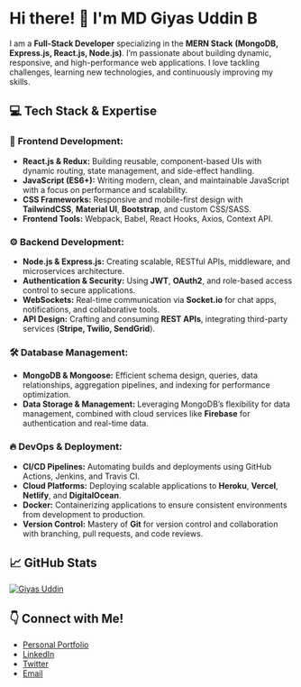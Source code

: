 # Hi there! 👋 I'm MD Giyas Uddin B 

I am a **Full-Stack Developer** specializing in the **MERN Stack** **(MongoDB, Express.js, React.js, Node.js)**. I’m passionate about building dynamic, responsive, and high-performance web applications. I love tackling challenges, learning new technologies, and continuously improving my skills.

## 💻 Tech Stack & Expertise

### 🔧 **Frontend Development:**
- **React.js & Redux:** Building reusable, component-based UIs with dynamic routing, state management, and side-effect handling.
- **JavaScript (ES6+):** Writing modern, clean, and maintainable JavaScript with a focus on performance and scalability.
- **CSS Frameworks:** Responsive and mobile-first design with **TailwindCSS**, **Material UI**, **Bootstrap**, and custom CSS/SASS.
- **Frontend Tools:** Webpack, Babel, React Hooks, Axios, Context API.

### ⚙️ **Backend Development:**
- **Node.js & Express.js:** Creating scalable, RESTful APIs, middleware, and microservices architecture.
- **Authentication & Security:** Using **JWT**, **OAuth2**, and role-based access control to secure applications.
- **WebSockets:** Real-time communication via **Socket.io** for chat apps, notifications, and collaborative tools.
- **API Design:** Crafting and consuming **REST APIs**, integrating third-party services (**Stripe, Twilio, SendGrid**).

### 🛠 **Database Management:**
- **MongoDB & Mongoose:** Efficient schema design, queries, data relationships, aggregation pipelines, and indexing for performance optimization.
- **Data Storage & Management:** Leveraging MongoDB’s flexibility for data management, combined with cloud services like **Firebase** for authentication and real-time data.

### 🔥 **DevOps & Deployment:**
- **CI/CD Pipelines:** Automating builds and deployments using GitHub Actions, Jenkins, and Travis CI.
- **Cloud Platforms:** Deploying scalable applications to **Heroku**, **Vercel**, **Netlify**, and **DigitalOcean**.
- **Docker:** Containerizing applications to ensure consistent environments from development to production.
- **Version Control:** Mastery of **Git** for version control and collaboration with branching, pull requests, and code reviews.

## 📈 GitHub Stats
[![Giyas Uddin](https://github-readme-stats.vercel.app/api?username=YourUsername&show_icons=true&theme=radical)](https://github.com/giyasuddinb)

## 👇 Connect with Me!
- [Personal Portfolio](https://yourportfolio.com)
- [LinkedIn](https://www.linkedin.com/in/md-giyas-uddinb/)
- [Twitter](https://x.com/MdGiyasuddinB)
- [Email](giasbmd1995@gmail.com)

